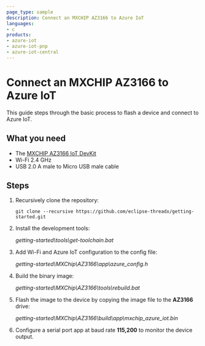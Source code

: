 ```yaml
---
page_type: sample
description: Connect an MXCHIP AZ3166 to Azure IoT
languages:
- c
products:
- azure-iot
- azure-iot-pnp
- azure-iot-central
---
```


# Connect an MXCHIP AZ3166 to Azure IoT

This guide steps through the basic process to flash a device and connect to Azure IoT. 

## What you need

* The [MXCHIP AZ3166 IoT DevKit](https://aka.ms/iot-devkit)
* Wi-Fi 2.4 GHz
* USB 2.0 A male to Micro USB male cable

## Steps

1. Recursively clone the repository:
    ```shell
    git clone --recursive https://github.com/eclipse-threadx/getting-started.git
    ```

1. Install the development tools:

    *getting-started\tools\get-toolchain.bat*

1. Add Wi-Fi and Azure IoT configuration to the config file:
    
    *getting-started\MXChip\AZ3166\app\azure_config.h*
    
1. Build the binary image:

    *getting-started\MXChip\AZ3166\tools\rebuild.bat*

1. Flash the image to the device by copying the image file to the **AZ3166** drive:

    *getting-started\MXChip\AZ3166\build\app\mxchip_azure_iot.bin*

1. Configure a serial port app at baud rate **115,200** to monitor the device output.
